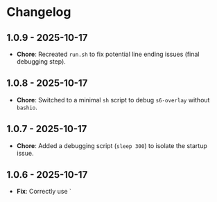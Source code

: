 # Changelog

## 1.0.9 - 2025-10-17
- **Chore**: Recreated `run.sh` to fix potential line ending issues (final debugging step).

## 1.0.8 - 2025-10-17
- **Chore**: Switched to a minimal `sh` script to debug `s6-overlay` without `bashio`.

## 1.0.7 - 2025-10-17
- **Chore**: Added a debugging script (`sleep 300`) to isolate the startup issue.

## 1.0.6 - 2025-10-17
- **Fix**: Correctly use `